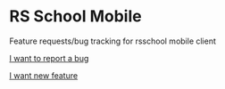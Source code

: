 # RS School Mobile

Feature requests/bug tracking for rsschool mobile client

[I want to report a bug](https://github.com/rolling-scopes/rsschool-app-mobile/issues/new?assignees=lesnitsky&labels=bug&template=bug_report.md&title=)

[I want new feature](https://github.com/rolling-scopes/rsschool-app-mobile/issues/new?assignees=lesnitsky&labels=feature&template=feature.md&title=)
